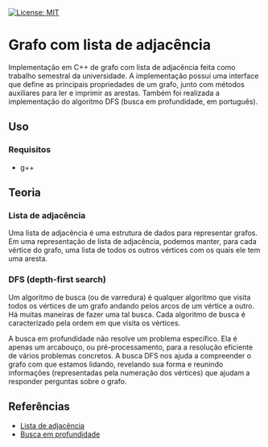 [![License: MIT](https://img.shields.io/badge/License-MIT-yellow.svg)](https://github.com/MatheusW166/graphs-implementation/blob/main/LICENCE)

# Grafo com lista de adjacência
Implementação em C++ de grafo com lista de adjacência feita como trabalho semestral da universidade. A implementação possui uma interface que define as principais propriedades de um grafo, junto com métodos auxiliares para ler e imprimir as arestas. Também foi realizada a implementação do algoritmo DFS (busca em profundidade, em português).

## Uso
### Requisitos
- g++

## Teoria
### Lista de adjacência
Uma lista de adjacência é uma estrutura de dados para representar grafos. Em uma representação de lista de adjacência, podemos manter, para cada vértice do grafo, uma lista de todos os outros vértices com os quais ele tem uma aresta.

### DFS (depth-first search)
Um algoritmo de busca (ou de varredura) é qualquer algoritmo que visita todos os vértices de um grafo andando pelos arcos de um vértice a outro. Há muitas maneiras de fazer uma tal busca. Cada algoritmo de busca é caracterizado pela ordem em que visita os vértices.

A busca em profundidade não resolve um problema específico. Ela é apenas um arcabouço, ou pré-processamento, para a resolução eficiente de vários problemas concretos.  A busca DFS nos ajuda a compreender o grafo com que estamos lidando, revelando sua forma e reunindo informações (representadas pela numeração dos vértices) que ajudam a responder perguntas sobre o grafo.

## Referências
- [Lista de adjacência](https://pt.wikipedia.org/wiki/Lista_de_adjac%C3%AAncia#:~:text=Em%20ci%C3%AAncia%20da%20computa%C3%A7%C3%A3o%2C%20uma,adjac%C3%AAncia%22%2C%20deste%20v%C3%A9rtice)
- [Busca em profundidade](https://www.ime.usp.br/~pf/algoritmos_para_grafos/aulas/dfs.html#:~:text=Um%20algoritmo%20de%20busca%20ou,em%20que%20visita%20os%20v%C3%A9rtices)
